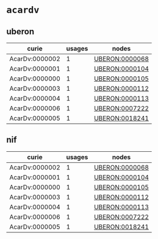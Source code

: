 # `acardv`

## uberon

| curie          |   usages | nodes                                                           |
|----------------|----------|-----------------------------------------------------------------|
| AcarDv:0000002 |        1 | [UBERON:0000068](http://purl.obolibrary.org/obo/UBERON_0000068) |
| AcarDv:0000001 |        1 | [UBERON:0000104](http://purl.obolibrary.org/obo/UBERON_0000104) |
| AcarDv:0000000 |        1 | [UBERON:0000105](http://purl.obolibrary.org/obo/UBERON_0000105) |
| AcarDv:0000003 |        1 | [UBERON:0000112](http://purl.obolibrary.org/obo/UBERON_0000112) |
| AcarDv:0000004 |        1 | [UBERON:0000113](http://purl.obolibrary.org/obo/UBERON_0000113) |
| AcarDv:0000006 |        1 | [UBERON:0007222](http://purl.obolibrary.org/obo/UBERON_0007222) |
| AcarDv:0000005 |        1 | [UBERON:0018241](http://purl.obolibrary.org/obo/UBERON_0018241) |

## nif

| curie          |   usages | nodes                                                           |
|----------------|----------|-----------------------------------------------------------------|
| AcarDv:0000002 |        1 | [UBERON:0000068](http://purl.obolibrary.org/obo/UBERON_0000068) |
| AcarDv:0000001 |        1 | [UBERON:0000104](http://purl.obolibrary.org/obo/UBERON_0000104) |
| AcarDv:0000000 |        1 | [UBERON:0000105](http://purl.obolibrary.org/obo/UBERON_0000105) |
| AcarDv:0000003 |        1 | [UBERON:0000112](http://purl.obolibrary.org/obo/UBERON_0000112) |
| AcarDv:0000004 |        1 | [UBERON:0000113](http://purl.obolibrary.org/obo/UBERON_0000113) |
| AcarDv:0000006 |        1 | [UBERON:0007222](http://purl.obolibrary.org/obo/UBERON_0007222) |
| AcarDv:0000005 |        1 | [UBERON:0018241](http://purl.obolibrary.org/obo/UBERON_0018241) |

